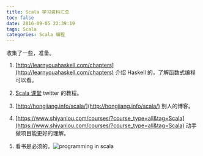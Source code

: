 ```yaml
---
title: Scala 学习资料汇总
toc: false
date: 2016-09-05 22:39:19
tags: Scala
categories: Scala 编程
---
```


收集了一些，准备。

1. [http://learnyouahaskell.com/chapters](http://learnyouahaskell.com/chapters)
介绍 Haskell 的，了解函数式编程可以看。

2. [Scala 课堂](http://twitter.github.io/scala_school/zh_cn/)
twitter 的教程。

3. [http://hongjiang.info/scala/](http://hongjiang.info/scala/)
别人的博客。

4. [https://www.shiyanlou.com/courses/?course_type=all&tag=Scala](https://www.shiyanlou.com/courses/?course_type=all&tag=Scala)
动手做项目能更好的理解。

5. 看书是必须的。![programming in scala](http://new.51cto.com/files/uploadimg/20090526/0950191.jpg)
